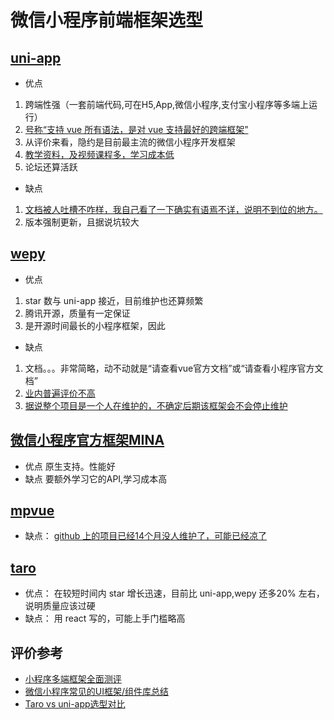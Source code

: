 # 微信小程序前端框架选型
## [uni-app](https://uniapp.dcloud.io/README)
* 优点
1. 跨端性强（一套前端代码,可在H5,App,微信小程序,支付宝小程序等多端上运行）
2. [号称“支持 vue 所有语法，是对 vue 支持最好的跨端框架”](https://uniapp.dcloud.io/use)
4. 从评价来看，隐约是目前最主流的微信小程序开发框架
3. [教学资料，及视频课程多，学习成本低](https://uniapp.dcloud.io/resource)
4. 论坛还算活跃
* 缺点
1. [文档被人吐槽不咋样，我自己看了一下确实有语焉不详，说明不到位的地方。](https://www.zhihu.com/question/309490398/answer/1061840568)
2. 版本强制更新，且据说坑较大

## [wepy](https://wepyjs.github.io/wepy-docs/2.x/#/base/intro)
* 优点 
1. star 数与 uni-app 接近，目前维护也还算频繁
2. 腾讯开源，质量有一定保证
3. 是开源时间最长的小程序框架，因此
* 缺点
1. 文档。。。非常简略，动不动就是“请查看vue官方文档”或“请查看小程序官方文档”
2. [业内普遍评价不高](https://www.zhihu.com/question/266440872/answer/472357499)
3. [据说整个项目是一个人在维护的，不确定后期该框架会不会停止维护](https://www.zhihu.com/question/266440872/answer/427446395)

## [微信小程序官方框架MINA](https://developers.weixin.qq.com/miniprogram/dev/framework/MINA.html)
* 优点
原生支持。性能好
* 缺点
要额外学习它的API,学习成本高

## [mpvue](https://github.com/Meituan-Dianping/mpvue)
* 缺点：
[github 上的项目已经14个月没人维护了，可能已经凉了](https://github.com/Meituan-Dianping/mpvue/issues/1780)

## [taro](https://github.com/NervJS/taro)
* 优点：
在较短时间内 star 增长迅速，目前比 uni-app,wepy 还多20% 左右，说明质量应该过硬
* 缺点：
用 react 写的，可能上手门槛略高 

## 评价参考
* [小程序多端框架全面测评](https://zhuanlan.zhihu.com/p/59764741)
* [微信小程序常见的UI框架/组件库总结](https://zhuanlan.zhihu.com/p/38812738)
* [Taro vs uni-app选型对比](https://zhuanlan.zhihu.com/p/55903320)

